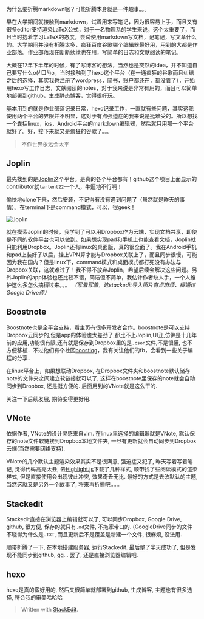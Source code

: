 为什么要折腾markdown呢？可能折腾本身就是一件趣事。。。

早在大学期间就接触到markdown，试着用来写笔记，因为很容易上手，而且又有很多editor支持渲染LaTeX公式，对于一名物理系的学生来说，这个太重要了，而且当时抱着学习LaTeX的态度，尝试使用markdown写文档，记笔记，写文章什么的。大学期间并没有折腾太多，疯狂百度谷歌哪个编辑器最好用，用到的大都是作业部落。作业部落现在断断续续也在用，写简单的日志和文献阅读的笔记。

大概在17年下半年的时候，有了写博客的想法，当然也是突然的idea，并不知道自己要写什么o(╯□╰)o。当时接触到了hexo这个平台（在一通疯狂的谷歌而且纠结之后的选择，其实我也注册了wordpress，简书，账户都还在，都没管了），开始用hexo写工作日志，文献阅读的notes，对于我来说是非常有用的，而且可以简单地部署到github，生成静态博客，觉得很好玩。

基本用到的就是作业部落记录日常，hexo记录工作，一直就有些问题，其实这我使用两个平台的界限并不明显，这对于有点强迫症的我来说是挺难受的。所以想找一个囊括linux，ios，Android平台的markdown编辑器，然后就只用那一个平台就好了。好，接下来就又是疯狂的谷歌了。。。

>不作世界永远会太平

## Joplin
最先找到的是[Joplin](https://github.com/laurent22/joplin)这个平台。是真的各个平台都有！github这个项目上面显示的contributor就`lartent22`一个人，牛逼地不行啊！

愉快地clone下来，然后安装，不记得有没有遇到问题了（虽然就是昨天的事情）。在terminal下是command模式，可以，很geek！
 
 ![Joplin](https://lh3.googleusercontent.com/Vg_0rnnFmE0mX-QA3bNYzd20Sa7ZftHNF_6V1bH80VFT543Na1JaWr7LM4uEi_5Tc-eJ0ipzD25K)

就在摸索Joplin的时候，我学到了可以用Dropbox作为云端，实现文档共享，即使是不同的软件平台也可以做到。如果想实现pad和手机上也能查看文档，Joplin就只能利用Dropbox。Joplin还有linux的桌面版，真的很全面了。我在Android手机和pad上装好了以后，挂上VPN算才能与Dropbox关联上了，而且同步很慢，可能因为我在国内？但是linux下，command模式和桌面模式都打死没有办法与Dropbox关联，这就难过了！我不得不放弃Joplin，希望后续会解决这些问题。另外Joplin的app体验也还比较不错，简洁但不简单，我估计作者缺人手，一个人维护这么多怎么搞得过来。。。
*（写着写着，这stackedit导入照片有点麻烦，得通过Google Drive传）*

## Boostnote
Boostnote也是全平台支持，看主页有很多开发者合作。boostnote是可以支持Dropbox云同步的,但是app的体验也太差劲了,都比不上Joplin,UI丑,仿佛是十几年前的应用,功能很有限,还有就是保存到Dropbox里的是`.cson`文件,不是很懂, 也不方便移植．不过他们有个社区[boostlog](https://boostlog.io/)，我有关注他们的fb，会看到一些关于编程的分享．

在linux平台上，如果想联动Dropbox, 在Dropbox文件夹和boostnote默认储存note的文件夹之间建立软链接就可以了, 这样在boostnote里保存的note就会自动同步到Dropbox, 还是挺方便的. 后面用到的VNote就是这么干的. 

关注一下后续发展, 期待变得更好用. 

## VNote
依据作者, VNote的设计灵感来自vim. 在linux里选择的编辑器就是VNote, 默认保存的note文件软链接到Dropbox本地文件夹, 一旦有更新就会自动同步到Dropbox云端(当然需要网络支持). 

VNote的几个默认主题渲染效果其实不是很满意, 强迫症又犯了, 昨天写着写着笔记, 觉得代码高亮太丑, 去[Highlight.js](https://highlightjs.org/)下载了几种样式, 顺带找了些阅读模式的渲染样式, 但是直接使用会出现彼此冲突, 效果奇丑无比. 最好的方式是去改默认的主题, 当然这就又是另外一个故事了, 将来再折腾吧......

## Stackedit
Stackedit直接在浏览器上编辑就可以了, 可以同步Dropbox, Google Drive, github, 很方便, 保存的就只有`.md`文件, 不拖家带口的. (GoogleDrive同步的文件不晓得为什么是`.TXT`, 而且更新后不是覆盖是新建一个文件, 很麻烦, 没法用.

顺带折腾了一下, 在本地搭建服务器, 运行Stackedit. 最后整了半天成功了, 但是发现不能同步到github, gg... 罢了, 还是直接浏览器编辑吧.

## hexo
hexo是真的蛮好用的, 然后又很简单就部署到github, 生成博客, 主题也有很多选择, 符合我的审美哈哈哈



> Written with [StackEdit](https://stackedit.io/).
<!--stackedit_data:
eyJoaXN0b3J5IjpbOTMyMzA2NDksODU1NTAzNDkyLDgzMTMxMT
kzOCwtNTg1ODE0MjUsMTY5NzUxNTczNiw4MjY4NzA1NV19
-->